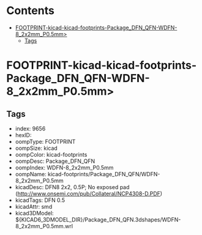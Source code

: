 



Contents
========

* [FOOTPRINT-kicad-kicad-footprints-Package_DFN_QFN-WDFN-8_2x2mm_P0.5mm>](#footprint-kicad-kicad-footprints-package_dfn_qfn-wdfn-8_2x2mm_p05mm)
	* [Tags](#tags)

# FOOTPRINT-kicad-kicad-footprints-Package_DFN_QFN-WDFN-8_2x2mm_P0.5mm>

## Tags

- index: 9656
- hexID: 
- oompType: FOOTPRINT
- oompSize: kicad
- oompColor: kicad-footprints
- oompDesc: Package_DFN_QFN
- oompIndex: WDFN-8_2x2mm_P0.5mm
- oompName: kicad-footprints/Package_DFN_QFN/WDFN-8_2x2mm_P0.5mm
- kicadDesc: DFN8 2x2, 0.5P; No exposed pad (http://www.onsemi.com/pub/Collateral/NCP4308-D.PDF)
- kicadTags: DFN 0.5
- kicadAttr: smd
- kicad3DModel: ${KICAD6_3DMODEL_DIR}/Package_DFN_QFN.3dshapes/WDFN-8_2x2mm_P0.5mm.wrl
